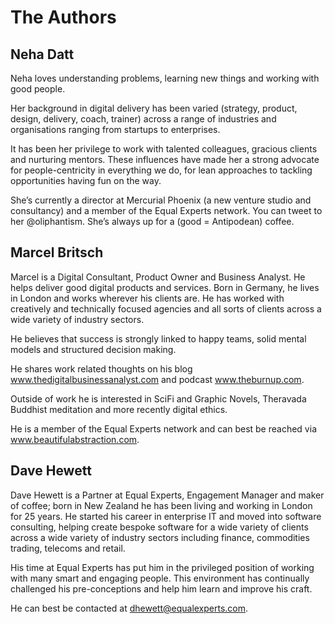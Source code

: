 # The Authors

## **Neha Datt**

Neha loves understanding problems, learning new things and working with good people.

Her background in digital delivery has been varied \(strategy, product, design, delivery, coach, trainer\) across a range of industries and organisations ranging from startups to enterprises.

It has been her privilege to work with talented colleagues, gracious clients and nurturing mentors. These influences have made her a strong advocate for people-centricity in everything we do, for lean approaches to tackling opportunities having fun on the way.

She’s currently a director at Mercurial Phoenix \(a new venture studio and consultancy\) and a member of the Equal Experts network. You can tweet to her @oliphantism. She’s always up for a \(good = Antipodean\) coffee.

## **Marcel Britsch**

Marcel is a Digital Consultant, Product Owner and Business Analyst. He helps deliver good digital products and services. Born in Germany, he lives in London and works wherever his clients are. He has worked with creatively and technically focused agencies and all sorts of clients across a wide variety of industry sectors.

He believes that success is strongly linked to happy teams, solid mental models and structured decision making.

He shares work related thoughts on his blog www.thedigitalbusinessanalyst.com and podcast www.theburnup.com.

Outside of work he is interested in SciFi and Graphic Novels, Theravada Buddhist meditation and more recently digital ethics.

He is a member of the Equal Experts network and can best be reached via  
www.beautifulabstraction.com.

## Dave Hewett

Dave Hewett is a Partner at Equal Experts, Engagement Manager and maker of coffee; born in New Zealand he has been living and working in London for 25 years. He started his career in enterprise IT and moved into software consulting, helping create bespoke software for a wide variety of clients across a wide variety of industry sectors including finance, commodities trading, telecoms and retail.

His time at Equal Experts has put him in the privileged position of working with many smart and engaging people. This environment has continually challenged his pre-conceptions and help him learn and improve his craft.

He can best be contacted at dhewett@equalexperts.com.


